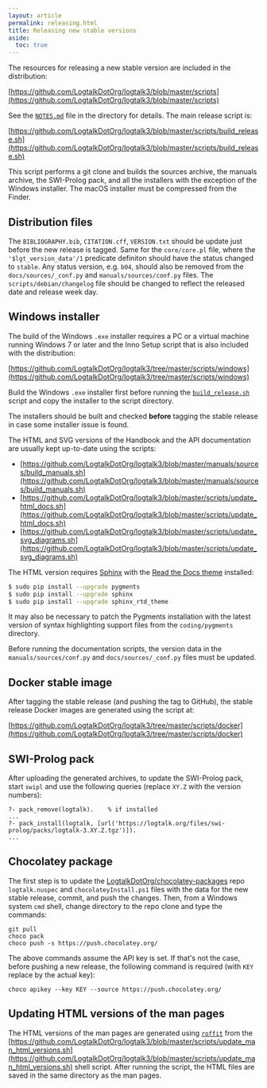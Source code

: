 ```yaml
---
layout: article
permalink: releasing.html
title: Releasing new stable versions
aside:
  toc: true
---
```


The resources for releasing a new stable version are included in the
distribution:

[https://github.com/LogtalkDotOrg/logtalk3/blob/master/scripts](https://github.com/LogtalkDotOrg/logtalk3/blob/master/scripts)

See the [`NOTES.md`](https://github.com/LogtalkDotOrg/logtalk3/blob/master/scripts/NOTES.md)
file in the directory for details. The main release script is:

[https://github.com/LogtalkDotOrg/logtalk3/blob/master/scripts/build_release.sh](https://github.com/LogtalkDotOrg/logtalk3/blob/master/scripts/build_release.sh)

This script performs a git clone and builds the sources archive, the manuals archive, the SWI-Prolog pack, and all the installers with the exception of the Windows installer. The macOS installer must be compressed from the Finder.

## Distribution files

The `BIBLIOGRAPHY.bib`, `CITATION.cff`, `VERSION.txt` should be update just before the new release is tagged. Same for the `core/core.pl` file, where the `'$lgt_version_data'/1` predicate definiton should have the status changed to `stable`. Any status version, e.g. `b04`, should also be removed from the `docs/sources/_conf.py` and `manuals/sources/conf.py` files. The `scripts/debian/changelog` file should be changed to reflect the released date and release week day.

## Windows installer

The build of the Windows `.exe` installer requires a PC or a virtual machine running Windows 7 or later and the Inno Setup script that is also included with the distribution:

[https://github.com/LogtalkDotOrg/logtalk3/tree/master/scripts/windows](https://github.com/LogtalkDotOrg/logtalk3/tree/master/scripts/windows)

Build the Windows `.exe` installer first before running the
[`build_release.sh`](https://github.com/LogtalkDotOrg/logtalk3/blob/master/scripts/build_release.sh)
script and copy the installer to the script directory.

The installers should be built and checked **before** tagging the stable
release in case some installer issue is found.

The HTML and SVG versions of the Handbook and the API documentation are usually kept
up-to-date using the scripts:

- [https://github.com/LogtalkDotOrg/logtalk3/blob/master/manuals/sources/build_manuals.sh](https://github.com/LogtalkDotOrg/logtalk3/blob/master/manuals/sources/build_manuals.sh)
- [https://github.com/LogtalkDotOrg/logtalk3/blob/master/scripts/update_html_docs.sh](https://github.com/LogtalkDotOrg/logtalk3/blob/master/scripts/update_html_docs.sh)
- [https://github.com/LogtalkDotOrg/logtalk3/blob/master/scripts/update_svg_diagrams.sh](https://github.com/LogtalkDotOrg/logtalk3/blob/master/scripts/update_svg_diagrams.sh)

The HTML version requires [Sphinx](http://sphinx-doc.org/) with the
[Read the Docs theme](https://github.com/rtfd/sphinx_rtd_theme) installed:

```bash
$ sudo pip install --upgrade pygments
$ sudo pip install --upgrade sphinx
$ sudo pip install --upgrade sphinx_rtd_theme
```

It may also be necessary to patch the Pygments installation with the latest version of syntax highlighting support files from the `coding/pygments` directory.

Before running the documentation scripts, the version data in the `manuals/sources/conf.py` and `docs/sources/_conf.py` files must be updated.

## Docker stable image

After tagging the stable release (and pushing the tag to GitHub), the stable release Docker images are generated using the script at:

[https://github.com/LogtalkDotOrg/logtalk3/tree/master/scripts/docker](https://github.com/LogtalkDotOrg/logtalk3/tree/master/scripts/docker)

## SWI-Prolog pack

After uploading the generated archives, to update the SWI-Prolog pack, start `swipl` and use the following queries (replace `XY.Z` with the version numbers):

```logtalk
?- pack_remove(logtalk).    % if installed
...
?- pack_install(logtalk, [url('https://logtalk.org/files/swi-prolog/packs/logtalk-3.XY.Z.tgz')]).
...
```

## Chocolatey package

The first step is to update the [LogtalkDotOrg/chocolatey-packages](https://github.com/LogtalkDotOrg/chocolatey-packages) repo `logtalk.nuspec` and `chocolateyInstall.ps1` files with the data for the new stable release, commit, and push the changes. Then, from a Windows system `cmd` shell, change directory to the repo clone and type the commands:

```text
git pull
choco pack
choco push -s https://push.chocolatey.org/
```

The above commands assume the API key is set. If that's not the case, before pushing a new release, the following command is required (with `KEY` replace by the actual key):

```
choco apikey --key KEY --source https://push.chocolatey.org/
```

## Updating HTML versions of the man pages

The HTML versions of the man pages are generated using [`roffit`](https://github.com/bagder/roffit) from the [https://github.com/LogtalkDotOrg/logtalk3/blob/master/scripts/update_man_html_versions.sh](https://github.com/LogtalkDotOrg/logtalk3/blob/master/scripts/update_man_html_versions.sh)
shell script. After running the script, the HTML files are saved in the same directory as the man pages.
